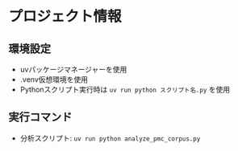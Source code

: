 # プロジェクト情報

## 環境設定
- uvパッケージマネージャーを使用
- .venv仮想環境を使用
- Pythonスクリプト実行時は `uv run python スクリプト名.py` を使用

## 実行コマンド
- 分析スクリプト: `uv run python analyze_pmc_corpus.py`